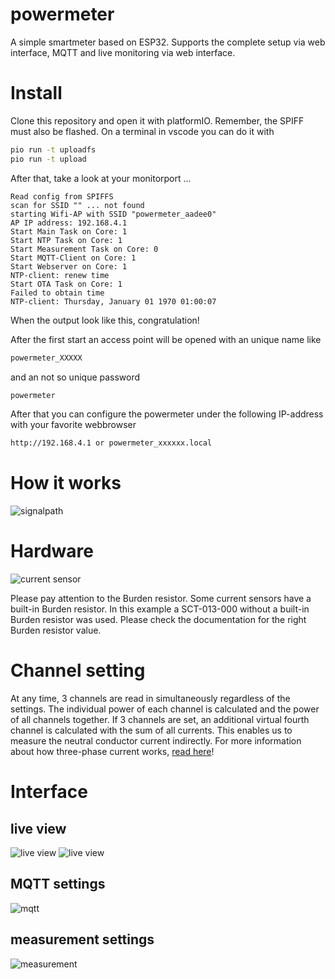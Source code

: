 # powermeter

A simple smartmeter based on ESP32. Supports the complete setup via web interface, MQTT and live monitoring via web interface.

# Install

Clone this repository and open it with platformIO. Remember, the SPIFF must also be flashed. On a terminal in vscode you can do it with
```bash
pio run -t uploadfs
pio run -t upload
```

After that, take a look at your monitorport ...

```text
Read config from SPIFFS
scan for SSID "" ... not found
starting Wifi-AP with SSID "powermeter_aadee0"
AP IP address: 192.168.4.1
Start Main Task on Core: 1
Start NTP Task on Core: 1
Start Measurement Task on Core: 0
Start MQTT-Client on Core: 1
Start Webserver on Core: 1
NTP-client: renew time
Start OTA Task on Core: 1
Failed to obtain time
NTP-client: Thursday, January 01 1970 01:00:07
```
When the output look like this, congratulation!

After the first start an access point will be opened with an unique name like
```bash
powermeter_XXXXX
```
and an not so unique password
```bash
powermeter
```
After that you can configure the powermeter under the following IP-address with your favorite webbrowser
```bash
http://192.168.4.1 or powermeter_xxxxxx.local
```
# How it works

![signalpath](https://github.com/sharandac/powermeter/blob/master/images/signalpath.png)

# Hardware

![current sensor](https://github.com/sharandac/powermeter/blob/master/images/schematic.png)

Please pay attention to the Burden resistor. Some current sensors have a built-in Burden resistor. In this example a SCT-013-000 without a built-in Burden resistor was used. Please check the documentation for the right Burden resistor value.

# Channel setting

At any time, 3 channels are read in simultaneously regardless of the settings. The individual power of each channel is calculated and the power of all channels together. If 3 channels are set, an additional virtual fourth channel is calculated with the sum of all currents. This enables us to measure the neutral conductor current indirectly. For more information about how three-phase current works, [read here](https://en.wikipedia.org/wiki/Three-phase_electric_power)!

# Interface

## live view
![live view](https://github.com/sharandac/powermeter/blob/master/images/live-view.png)
![live view](https://github.com/sharandac/powermeter/blob/master/images/preview.gif)
## MQTT settings
![mqtt](https://github.com/sharandac/powermeter/blob/master/images/mqtt-setting.png)
## measurement settings
![measurement](https://github.com/sharandac/powermeter/blob/master/images/measurement-setting.png)
